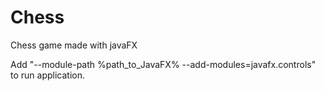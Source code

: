 # Chess
Chess game made with javaFX

Add "--module-path %path_to_JavaFX% --add-modules=javafx.controls" to run application.